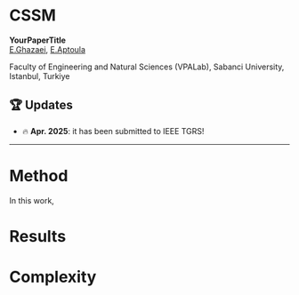

# CSSM

**YourPaperTitle**  
[E.Ghazaei](https://yourlink), [E.Aptoula](https://yourlink) 

 Faculty of Engineering and Natural Sciences (VPALab), Sabanci University, Istanbul, Turkiye







## 🏆 Updates

- 🔥 **Apr. 2025**: it has been submitted to IEEE TGRS!


---
# Method

In this work, 


# Results


# Complexity
